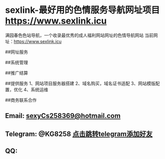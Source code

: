 # sexlink-最好用的色情服务导航网址项目 https://www.sexlink.icu
满园春色色站导航，一个收录最优秀的成人福利网站网址的色情导航网站  当前网址：https://www.sexlink.icu

##网址服务



##系统管理




##推广结算




##提供服务
1、网站项目服务器搭建
2、域名购买，域名证书适配
3、网站模版配置，优化
4、系统运维


##商务联系合作
## Email: sexyCs258369@hotmail.com
## Telegram: @KG8258 [点击跳转telegram添加好友](https://t.me/KG8258)
## QQ:
